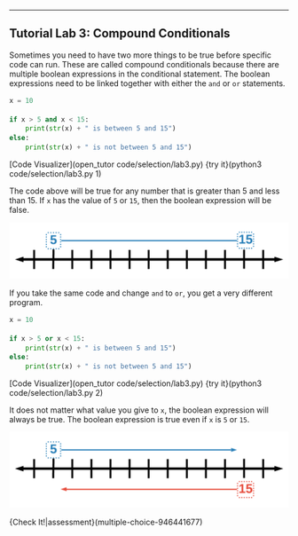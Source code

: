 ----------

## Tutorial Lab 3: Compound Conditionals

Sometimes you need to have two more things to be true before specific code can run. These are called compound conditionals because there are multiple boolean expressions in the conditional statement. The boolean expressions need to be linked together with either the `and` or `or` statements.

```python
x = 10

if x > 5 and x < 15:
    print(str(x) + " is between 5 and 15")
else:
    print(str(x) + " is not between 5 and 15")
```

[Code Visualizer](open_tutor code/selection/lab3.py)
{try it}(python3 code/selection/lab3.py 1)

The code above will be true for any number that is greater than 5 and less than 15. If `x` has the value of `5` or `15`, then the boolean expression will be false.

![Compound Conditional And](.guides/images/compound-conditional-and.png)

If you take the same code and change `and` to `or`, you get a very different program.

```python
x = 10

if x > 5 or x < 15:
    print(str(x) + " is between 5 and 15")
else:
    print(str(x) + " is not between 5 and 15")
```

[Code Visualizer](open_tutor code/selection/lab3.py)
{try it}(python3 code/selection/lab3.py 2)

It does not matter what value you give to `x`, the boolean expression will always be true. The boolean expression is true even if `x` is `5` or `15`.

![Compound Conditional Or](.guides/images/compound-conditional-or.png)

{Check It!|assessment}(multiple-choice-946441677)